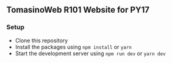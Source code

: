 ## TomasinoWeb R101 Website for PY17

### Setup

- Clone this repository
- Install the packages using `npm install` or `yarn`
- Start the development server using `npm run dev` or `yarn dev`



